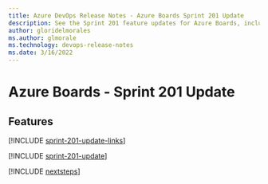 ```yaml
---
title: Azure DevOps Release Notes - Azure Boards Sprint 201 Update
description: See the Sprint 201 feature updates for Azure Boards, including next steps.
author: gloridelmorales
ms.author: glmorale
ms.technology: devops-release-notes
ms.date: 3/16/2022
---
```


# Azure Boards - Sprint 201 Update

## Features

[!INCLUDE [sprint-201-update-links](../includes/boards/sprint-201-update-links.md)]

[!INCLUDE [sprint-201-update](../includes/boards/sprint-201-update.md)]

[!INCLUDE [nextsteps](../includes/nextsteps.md)]